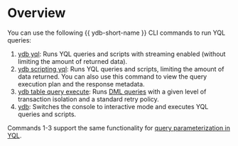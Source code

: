 # Overview

You can use the following {{ ydb-short-name }} CLI commands to run YQL queries:

1. [ydb yql](yql.md): Runs YQL queries and scripts with streaming enabled (without limiting the amount of returned data).
2. [ydb scripting yql](scripting-yql.md): Runs YQL queries and scripts, limiting the amount of data returned. You can also use this command to view the query execution plan and the response metadata.
3. [ydb table query execute](table-query-execute.md): Runs [DML queries](https://en.wikipedia.org/wiki/Data_manipulation_language#SQL) with a given level of transaction isolation and a standard retry policy.
4. [ydb](interactive-cli.md): Switches the console to interactive mode and executes YQL queries and scripts.

Commands 1-3 support the same functionality for [query parameterization in YQL](parameterized-queries-cli.md).
